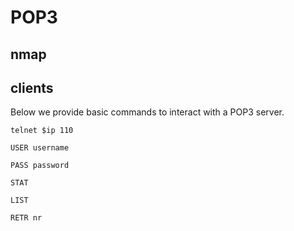 # POP3

## nmap

## clients 
Below we provide basic commands to interact with a POP3 server.

```
telnet $ip 110
```

```
USER username
```

```
PASS password
```

```
STAT
```

```
LIST
```

```
RETR nr
```


